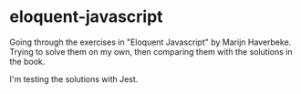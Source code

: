 # eloquent-javascript
Going through the exercises in "Eloquent Javascript" by Marijn Haverbeke. Trying to solve them on my own, then comparing them with the solutions in the book. 

I'm testing the solutions with Jest.
